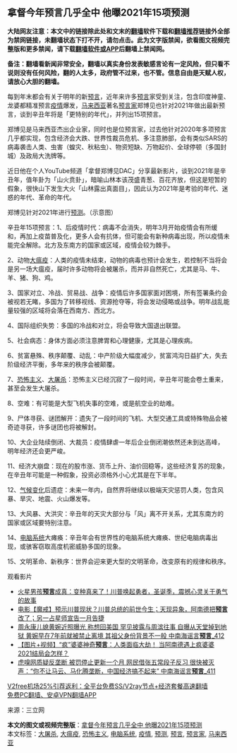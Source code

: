  <h2>拿督今年预言几乎全中 他曝2021年15项预测</h2> <p class="notice"><b>大陆网友注意：本文中的链接除此处和文末的<a href="https://github.com/bannedbook/fanqiang" >翻墙</a>软件下载和<a href="https://github.com/killgcd/justmysocks/blob/master/README.md">翻墙推荐</a>链接外全部为禁网链接，未翻墙状态下打不开，请勿点击。此为文字版禁闻，欲看图文视频完整版和更多禁闻，请下载<a href="https://github.com/bannedbook/fanqiang">翻墙软件或APP</a>后翻墙上禁闻网。</p><p>备注：翻墙看新闻非常安全，翻墙以真实身份发表敏感言论有一定风险，但只看不说则没有任何风险，翻的人太多，政府管不过来，也不管。信息自由是天赋人权，请放心大胆的翻墙。</b></p>  <div class="entry"> <p>每到年末都会有关于明年的新<span class='wp_keywordlink'><a href="https://www.bannedbook.org/forum5/" title="预言玄学禁书下载" rel="nofollow">预言</a></span>，近年来许多<a href="https://www.bannedbook.org/bnews/tag/%e9%a2%84%e8%a8%80/" class="st_tag internal_tag" rel="tag" title="标签 预言 下的日志">预言</a>家受到关注，包含印度神童、龙婆都精准预言<a href="https://www.bannedbook.org/bnews/tag/%E7%96%AB%E6%83%85/" class="st_tag internal_tag" rel="tag" title="标签 疫情 下的日志">疫情</a>爆发，<a href="https://www.bannedbook.org/bnews/tag/%e9%a9%ac%e6%9d%a5%e8%a5%bf%e4%ba%9a/" class="st_tag internal_tag" rel="tag" title="标签 马来西亚 下的日志">马来西亚</a>著名<a href="https://www.bannedbook.org/bnews/tag/%e9%a2%84%e8%a8%80%e5%ae%b6/" class="st_tag internal_tag" rel="tag" title="标签 预言家 下的日志">预言家</a>郑博见也针对2021年做出最新预言，谈到辛丑年将是「更特别的年代」，并列出15项预言。</p> <p>郑博见是马来西亚杰出企业家，同时也是位预言家，过去他针对2020年多项预言几乎都实现，包含经济会大跌、世界性裁员危机、多注意肺部，会有类似SARS的病毒袭击人类、虫害（蝗灾、秋粘虫）、物资短缺、万物起价、全球停顿（多国封城）及政局大洗牌等。</p> <p>近日他在个人YouTube频道「拿督郑博见DAC」分享最新影片，谈到2021年是辛丑年，值年卦为「山火贲卦」，暗喻山林本该茂盛青葱、百花齐放，但这是短暂的假象，很快山下发生大火「山林露出真面目」，因此认为2021年是考验的年代、迷惑的年代、革命的年代。</p> <p>郑博见针对2021年进行<a href="https://www.bannedbook.org/bnews/tag/%E9%A2%84%E6%B5%8B/" class="st_tag internal_tag" rel="tag" title="标签 预测 下的日志">预测</a>。（示意图）</p> <p>辛丑年15项预言：1、后疫情时代：病毒不会消失，明年3月开始疫情会有所缓和，再加上疫苗普及化，更多人会有抗体，但可能会有新种病毒出现，所以疫情未能完全解除。北方及东南方的国家或区域，疫情会较为棘手。</p>  <p>2、动物<a href="https://www.bannedbook.org/bnews/tag/%E5%A4%A7%E7%98%9F%E7%96%AB/" class="st_tag internal_tag" rel="tag" title="标签 大瘟疫 下的日志">大瘟疫</a>：人类的疫情未结束，动物的病毒也预计会发生，若控制不当将会是另一场大瘟疫，届时许多动物将会被屠杀，而并非自然死亡，尤其是马、牛、羊、猪、狗、鸡。</p> <p>3、国家对立、冷战、贸易战、战争：疫情后许多国家面对困境，所有签署条约会被视若无睹，多国为了转移视线、资源抢夺等，将会发动侵略或战争。明年战乱能量较强的区域将会落在西南方、西北方。</p> <p>4、国际组织失势：多国的冷战和对立，将会导致大国退出联盟。</p> <p>5、社会病态：身体方面必须注意脾胃和心理健康，尤其是心理疾病。</p> <p>6、贫富悬殊、秩序颠覆、动乱：中产阶级大幅度减少，贫富鸿沟日益扩大，失去阶级经济平衡，多年来的秩序会被颠覆。</p>  <p>7、<a href="https://www.bannedbook.org/bnews/tag/%e6%81%90%e6%80%96%e4%b8%bb%e4%b9%89/" class="st_tag internal_tag" rel="tag" title="标签 恐怖主义 下的日志">恐怖主义</a>、<a href="https://www.bannedbook.org/bnews/tag/%e5%a4%a7%e5%b1%a0%e6%9d%80/" class="st_tag internal_tag" rel="tag" title="标签 大屠杀 下的日志">大屠杀</a>：恐怖主义已经沉寂了一段时间，辛丑年可能会卷土重来，甚至会发生大屠杀。</p> <p>8、空难：有可能是大型飞机失事的空难，或是航空业的劫难。</p> <p>9、尸体寻获、谜团解开：遗失了一段时间的飞机、大型交通工具或特殊物品会被奇迹寻获，许多谜团也将被解封。</p> <p>10、大企业陆续倒闭、大裁员：疫情肆虐一年后企业倒闭潮依然还未到达高峰，明年经济还会更严峻。</p> <p>11、经济大崩盘：现在的股市涨、货币上升、油价回稳等，这些经济复苏的现象，在辛丑年可能是一种假象，投资必须格外小心尤其是在下半年。</p>  <p>12、<span class='wp_keywordlink'><a href="https://www.bannedbook.org/bnews/ssgc/20180904/993719.html" title="《魔鬼在统治着我们的世界(23)：环保主义(上)》" target="_blank">气候变化</a></span>后遗症：未来一年内，自然界将继续以极端天灾惩罚人类，包含风暴、旱灾、地震、火山爆发等。</p> <p>13、大风暴、大洪灾：辛丑年的天灾大部分与「风」离不开关系，尤其东南方的国家或区域要特别注意。</p> <p>14、<a href="https://www.bannedbook.org/bnews/tag/%E7%94%B5%E8%84%91%E7%B3%BB%E7%BB%9F/" class="st_tag internal_tag" rel="tag" title="标签 电脑系统 下的日志">电脑系统</a>大瘫痪：辛丑年会有世界性的电脑系统大瘫痪、世纪电脑病毒出现，或骇客窃取高度机密威胁多国的现象。</p> <p>15、文明革命、新秩序：世界会迎来更大型的文明革命，改变原有的规律和秩序。</p> <p>观看影片</p>  <p></p> <p></p> <ul class='op-related-articles' title='相关阅读'> <li><a href='https://www.bannedbook.org/bnews/bannedvideo/20201223/1453366.html' target='_blank'>火星男孩<b>预言</b>成真：变种真来了！川普唤起勇者，圣诞季，震撼心灵关于勇气的故事</a></li> <li><a href='https://www.bannedbook.org/bnews/bannedvideo/20201223/1453247.html' target='_blank'>电影【魔戒】预示川普现状？川普总统的前世今生；天现异象，阿南德把<b>预言</b>改了；另一占星师宣告一月告捷</a></li> <li><a href='https://www.bannedbook.org/bnews/comments/20201223/1453055.html' target='_blank'>周永康儿媳黄婉近照曝光 称想回美国 罕见披露与周滨往事 自曝从天堂掉到地狱 黄婉早在7年前就被禁止离境 其祖父身份背景不一般 中南海谣言<b>预言</b>_412</a></li> <li><a href='https://www.bannedbook.org/bnews/comments/20201222/1452856.html' target='_blank'>【图片+视频】“疯”婆婆神奇<b>预言</b>：人类面临大劫！ 当阿南德遇上疯婆婆 2021结局会怎样？</a></li> <li><a href='https://www.bannedbook.org/bnews/comments/20201222/1452643.html' target='_blank'>虎嗅网质疑反垄断 被罚停止更新一个月 网民借张五常段子反习 很快被灭声：“你不让马云、马化腾垄断，中国经济搞不起来” 中南海谣言<b>预言</b>_411</a></li> </ul> <p class="texttj"> <a href="https://github.com/bannedbook/fanqiang/wiki/V2ray%E6%9C%BA%E5%9C%BA" target="_blank">V2free机场25%引荐返利：全平台免费SS/V2ray节点+经济套餐高速翻墙</a><br/> <a href="https://github.com/bannedbook/fanqiang/wiki/%E7%A6%81%E9%97%BB%E7%BD%91%E5%AE%89%E5%8D%93%E7%BF%BB%E5%A2%99%E6%96%B0%E9%97%BBAPP" target="_blank">免费PC翻墙、安卓VPN翻墙APP</a></p><p> 来源：三立网 </p><a name='sharetosocial'></a>       <div><b>本文的图文或视频完整版</b>：<a href='https://www.bannedbook.org/bnews/worldnews/20201223/1453371.html'>拿督今年预言几乎全中 他曝2021年15项预测</a></div>  </div><!--END ENTRY--> <div class="postfooter"> <div>本文标签：<a href="https://www.bannedbook.org/bnews/tag/%e5%a4%a7%e5%b1%a0%e6%9d%80/" rel="tag">大屠杀</a>, <a href="https://www.bannedbook.org/bnews/tag/%E5%A4%A7%E7%98%9F%E7%96%AB/" rel="tag">大瘟疫</a>, <a href="https://www.bannedbook.org/bnews/tag/%e6%81%90%e6%80%96%e4%b8%bb%e4%b9%89/" rel="tag">恐怖主义</a>, <a href="https://www.bannedbook.org/bnews/tag/%E7%94%B5%E8%84%91%E7%B3%BB%E7%BB%9F/" rel="tag">电脑系统</a>, <a href="https://www.bannedbook.org/bnews/tag/%E7%96%AB%E6%83%85/" rel="tag">疫情</a>, <a href="https://www.bannedbook.org/bnews/tag/%E9%A2%84%E6%B5%8B/" rel="tag">预测</a>, <a href="https://www.bannedbook.org/bnews/tag/%e9%a2%84%e8%a8%80/" rel="tag">预言</a>, <a href="https://www.bannedbook.org/bnews/tag/%e9%a2%84%e8%a8%80%e5%ae%b6/" rel="tag">预言家</a>, <a href="https://www.bannedbook.org/bnews/tag/%e9%a9%ac%e6%9d%a5%e8%a5%bf%e4%ba%9a/" rel="tag">马来西亚</a></div>  </div><!--END POSTFOOTER--> 